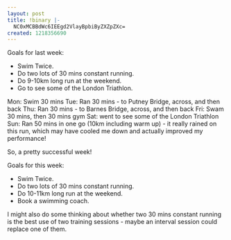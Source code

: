 ```yaml
---
layout: post
title: !binary |-
  NC0xMCBBdWc6IEEgd2VlayBpbiByZXZpZXc=
created: 1218356690
---
```

Goals for last week:<ul><li>Swim Twice.</li><li>Do two lots of 30 mins constant running.</li><li>Do 9-10km long run at the weekend.</li><li>Go to see some of the London Triathlon.</li></ul>
Mon: Swim 30 mins
Tue: Ran 30 mins - to Putney Bridge, across, and then back
Thu: Ran 30 mins - to Barnes Bridge, across, and then back
Fri: Swam 30 mins, then 30 mins gym
Sat: went to see some of the London Triathlon
Sun: Ran 50 mins in one go (10km including warm up) - it really rained on this run, which may have cooled me down and actually improved my performance!

So, a pretty successful week!

Goals for this week:<ul><li>Swim Twice.</li><li>Do two lots of 30 mins constant running.</li><li>Do 10-11km long run at the weekend.</li><li>Book a swimming coach.</li></ul>
I might also do some thinking about whether two 30 mins constant running is the best use of two training sessions - maybe an interval session could replace one of them.
